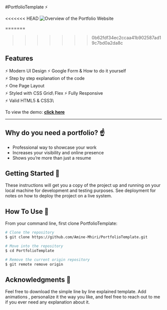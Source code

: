 #PortfolioTemplate ⚡️

<<<<<<< HEAD
![ Overview of the Portfolio Website ](PersonalWebsitePortfolioTemplate.gif)

=======
>>>>>>> 0b62fdf34ec2ccaa41b902587ad19c7bd0a2da8c
## Features

⚡️ Modern UI Design
⚡️ Google Form & How to do it yourself\
⚡️ Step by step explanation of the code\
⚡️ One Page Layout\
⚡️ Styled with CSS Grid\ Flex
⚡️ Fully Responsive\
⚡️ Valid HTML5 & CSS3\

To view the demo: **[click here](https://amine-mhiri.github.io/PortfolioTemplate/)**

---

## Why do you need a portfolio? ☝️

- Professional way to showcase your work
- Increases your visibility and online presence
- Shows you’re more than just a resume

## Getting Started 🚀

These instructions will get you a copy of the project up and running on your local machine for development and testing purposes. See deployment for notes on how to deploy the project on a live system.

## How To Use 🔧

From your command line, first clone PortfolioTemplate:

```bash
# Clone the repository
$ git clone https://github.com/Amine-Mhiri/PortfolioTemplate.git

# Move into the repository
$ cd PortfolioTemplate

# Remove the current origin repository
$ git remote remove origin
```

## Acknowledgments 🎁

Feel free to download the simple line by line explained template. Add animations , personalize it the way you like, and feel free to reach out to me if you ever need any explanation about it.

